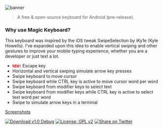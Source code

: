 ![banner](https://user-images.githubusercontent.com/29265684/92472260-915cb700-f21c-11ea-9faa-9f0cd73ebf54.png)

> A free &amp; open-source keyboard for Android (pre-release).

### Why use Magic Keyboard?

This keyboard was inspired by the iOS tweak SwipeSelection by iKy1e (Kyle Howells). I've expanded upon this idea to enable vertical swiping and other gestures to improve your mobile typing experience, whether you are a developer or just text a lot.

- <b><code style="color:red">NEW!</code></b> Escape key
- Horizontal and vertical swiping simulate arrow key presses
- Swipe keyboard to move cursor
- Swipe keyboard while CTRL key is active to move cursor word per word
- Swipe keyboard from modifier keys to select text
- Swipe keyboard from modifier keys while CTRL key is active to select text word per word
- Swipe to simulate arrow keys in a terminal

<a href="https://github.com/buffermet/buffermet.apk.magickeyboard/blob/master/SCREENSHOTS.md">Screenshots</a>


[![Download v1.0 Debug](https://img.shields.io/badge/APK-4.15%20MB-green)](https://github.com/buffermet/buffermet.apk.magickeyboard/releases) [![License: GPL v2](https://img.shields.io/badge/License-GPL%20v2-blue.svg)](https://www.gnu.org/licenses/old-licenses/gpl-2.0.en.html) [![Share on Twitter](https://img.shields.io/twitter/url?label=Share&style=social&url=https%3A%2F%2Fgithub.com%2Fbuffermet%2Fbuffermet.apk.magickeyboard)](https://twitter.com/intent/tweet?url=https%3A//github.com/buffermet/buffermet.apk.magickeyboard)
